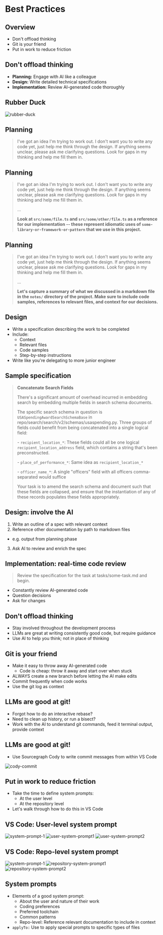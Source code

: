 # Best Practices 
<!-- section-time: 15m -->

## Overview

* Don't offload thinking
* Git is your friend
* Put in work to reduce friction

## Don't offload thinking

* **Planning:** Engage with AI like a colleague
* **Design:** Write detailed technical specifications
* **Implementation:** Review AI-generated code thoroughly

## Rubber Duck
<!-- hide-title -->

![rubber-duck](/rubber-duck.png)

## Planning

> I've got an idea I'm trying to work out. I don't want you to write any code yet, just help me think through the design. If anything seems unclear, please ask me clarifying questions. Look for gaps in my thinking and help me fill them in. 
>

<!-- * It's okay to start with a vague idea
* AI's are great at unblocking ideas -->

## Planning

> I've got an idea I'm trying to work out. I don't want you to write any code yet, just help me think through the design. If anything seems unclear, please ask me clarifying questions. Look for gaps in my thinking and help me fill them in. 
>
> ...
> 
> **Look at `src/some/file.ts` and `src/some/other/file.ts` as a reference for our implementation -- these represent idiomatic uses of `some-library-or-framework-or-pattern` that we use in this project.**

## Planning

> I've got an idea I'm trying to work out. I don't want you to write any code yet, just help me think through the design. If anything seems unclear, please ask me clarifying questions. Look for gaps in my thinking and help me fill them in. 
>
> ...
> 
> **Let's capture a summary of what we discussed in a markdown file in the `notes/` directory of the project. Make sure to include code samples, references to relevant files, and context for our decisions.**

## Design

* Write a specification describing the work to be completed
* Include:
  * Context
  * Relevant files
  * Code samples
  * Step-by-step instructions
* Write like you're delegating to more junior engineer

## Sample specification

> **Concatenate Search Fields**
>
> There's a significant amount of overhead incurred in embedding search by embedding multiple fields in search schema documents.
>
> The specific search schema in question is `USASpendingAwardSearchSchemaBase` in repo/search/search/v2/schemas/usaspending.py. Three groups of fields could benefit from being concatenated into a single logical field:
>
> \- `recipient_location_*`: These fields could all be one logical `recipient_location_address` field, which contains a string that's been preconstructed.
>
> \- `place_of_performance_*`: Same idea as `recipient_location_*`
>
> \- `officer_name_*`: A single "officers" field with all officers comma-separated would suffice
>
> Your task is to amend the search schema and document such that these fields are collapsed, and ensure that the instantiation of any of these records populates these fields appropriately.

## Design: involve the AI

1. Write an outline of a spec with relevant context
2. Reference other documentation by path to markdown files
  - e.g. output from planning phase
3. Ask AI to review and enrich the spec

## Implementation: real-time code review

> Review the specification for the task at tasks/some-task.md and begin.

* Constantly review AI-generated code
* Question decisions
* Ask for changes

## Don't offload thinking

* Stay involved throughout the development process
* LLMs are great at writing consistently good code, but require guidance
* Use AI to help you think; not in place of thinking

## Git is your friend

* Make it easy to throw away AI-generated code
  * Code is cheap: throw it away and start over when stuck
* ALWAYS create a new branch before letting the AI make edits
* Commit frequently when code works
* Use the git log as context

## LLMs are good at git!

* Forgot how to do an interactive rebase? 
* Need to clean up history, or run a bisect?
* Work with the AI to understand git commands, feed it terminal output, provide context

## LLMs are good at git!

* Use Sourcegraph Cody to write commit messages from within VS Code

![cody-commit](/cody-commit.png)

## Put in work to reduce friction

* Take the time to define system prompts:
  * At the user level
  * At the repository level
* Let's walk through how to do this in VS Code

## VS Code: User-level system prompt

![system-prompt-1](/system-prompt-1.png)
![user-system-prompt1](/user-system-prompt-1.png)
![user-system-prompt2](/user-system-prompt-2.png)

## VS Code: Repo-level system prompt

![system-prompt-1](/system-prompt-1.png)
![repository-system-prompt1](/repository-system-prompt.png)
![repository-system-prompt2](/repository-system-prompt-2.png)

## System prompts

* Elements of a good system prompt:
  * About the user and nature of their work
  * Coding preferences
  * Preferred toolchain
  * Common patterns
  * Repo-level: Reference relevant documentation to include in context
* `applyTo:` Use to apply special prompts to specific types of files